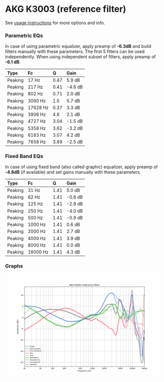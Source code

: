 # AKG K3003 (reference filter)
See [usage instructions](https://github.com/jaakkopasanen/AutoEq#usage) for more options and info.

### Parametric EQs
In case of using parametric equalizer, apply preamp of **-6.3dB** and build filters manually
with these parameters. The first 5 filters can be used independently.
When using independent subset of filters, apply preamp of **-6.1 dB**.

| Type    | Fc       |    Q | Gain    |
|:--------|:---------|:-----|:--------|
| Peaking | 17 Hz    | 0.47 | 5.9 dB  |
| Peaking | 217 Hz   | 0.41 | -4.6 dB |
| Peaking | 802 Hz   | 0.71 | 2.0 dB  |
| Peaking | 3090 Hz  | 1.5  | 5.7 dB  |
| Peaking | 17628 Hz | 0.37 | 3.3 dB  |
| Peaking | 3906 Hz  | 4.6  | 2.1 dB  |
| Peaking | 4727 Hz  | 3.04 | -1.5 dB |
| Peaking | 5358 Hz  | 3.62 | -3.2 dB |
| Peaking | 6183 Hz  | 3.07 | 4.2 dB  |
| Peaking | 7658 Hz  | 3.89 | -2.5 dB |

### Fixed Band EQs
In case of using fixed band (also called graphic) equalizer, apply preamp of **-4.8dB**
(if available) and set gains manually with these parameters.

| Type    | Fc       |    Q | Gain    |
|:--------|:---------|:-----|:--------|
| Peaking | 31 Hz    | 1.41 | 5.0 dB  |
| Peaking | 62 Hz    | 1.41 | -0.6 dB |
| Peaking | 125 Hz   | 1.41 | -2.8 dB |
| Peaking | 250 Hz   | 1.41 | -4.0 dB |
| Peaking | 500 Hz   | 1.41 | -0.9 dB |
| Peaking | 1000 Hz  | 1.41 | 0.6 dB  |
| Peaking | 2000 Hz  | 1.41 | 2.7 dB  |
| Peaking | 4000 Hz  | 1.41 | 3.9 dB  |
| Peaking | 8000 Hz  | 1.41 | 0.0 dB  |
| Peaking | 16000 Hz | 1.41 | 4.3 dB  |

### Graphs
![](./AKG%20K3003%20(reference%20filter).png)